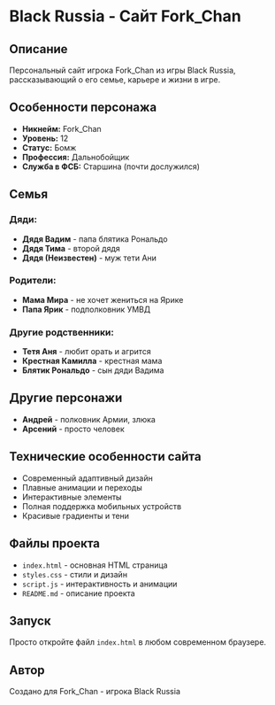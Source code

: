 # Black Russia - Сайт Fork_Chan

## Описание
Персональный сайт игрока Fork_Chan из игры Black Russia, рассказывающий о его семье, карьере и жизни в игре.

## Особенности персонажа
- **Никнейм:** Fork_Chan
- **Уровень:** 12
- **Статус:** Бомж
- **Профессия:** Дальнобойщик
- **Служба в ФСБ:** Старшина (почти дослужился)

## Семья
### Дяди:
- **Дядя Вадим** - папа блятика Рональдо
- **Дядя Тима** - второй дядя
- **Дядя (Неизвестен)** - муж тети Ани

### Родители:
- **Мама Мира** - не хочет жениться на Ярике
- **Папа Ярик** - подполковник УМВД

### Другие родственники:
- **Тетя Аня** - любит орать и агрится
- **Крестная Камилла** - крестная мама
- **Блятик Рональдо** - сын дяди Вадима

## Другие персонажи
- **Андрей** - полковник Армии, злюка
- **Арсений** - просто человек

## Технические особенности сайта
- Современный адаптивный дизайн
- Плавные анимации и переходы
- Интерактивные элементы
- Полная поддержка мобильных устройств
- Красивые градиенты и тени

## Файлы проекта
- `index.html` - основная HTML страница
- `styles.css` - стили и дизайн
- `script.js` - интерактивность и анимации
- `README.md` - описание проекта

## Запуск
Просто откройте файл `index.html` в любом современном браузере.

## Автор
Создано для Fork_Chan - игрока Black Russia
